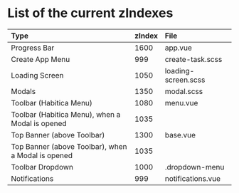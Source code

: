 # List of the current zIndexes

|Type|zIndex|File|
|:-|:-|:-|
|Progress Bar|1600|app.vue|
|Create App Menu|999|create-task.scss|
|Loading Screen|1050|loading-screen.scss|
|Modals|1350|modal.scss|
|Toolbar (Habitica Menu)|1080|menu.vue|
|Toolbar (Habitica Menu), when a Modal is opened|1035||
|Top Banner (above Toolbar)|1300|base.vue|
|Top Banner (above Toolbar), when a Modal is opened|1035|
|Toolbar Dropdown|1000|.dropdown-menu|
|Notifications|999|notifications.vue|
